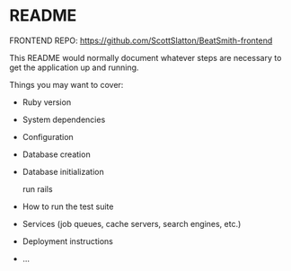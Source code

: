 # README

FRONTEND REPO: https://github.com/ScottSlatton/BeatSmith-frontend

This README would normally document whatever steps are necessary to get the
application up and running.

Things you may want to cover:

- Ruby version

- System dependencies

- Configuration

- Database creation

- Database initialization

  run rails

- How to run the test suite

- Services (job queues, cache servers, search engines, etc.)

- Deployment instructions

- ...
